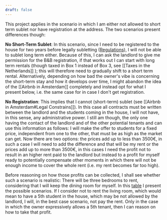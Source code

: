 ```yaml
---
draft: false
---
```

This project applies in the scenario in which I am either not allowed to short term sublet nor have registration at the address. The two scenarios present differences though:

**No Short-Term Sublet**: In this scenario, since I need to be registered to the house for two years before legally subletting ([Regulations](https://www.amsterdam.nl/en/housing/letting-room-living-someone/)), I will not be able to sublet long term either. Because of this, I can ask the landlord to give me permission for the B&B registration, if that works out I can start with long term rentals (though taxed in Box 1 instead of Box 3, see [[Taxes in the Netherlands]] ); this will therefore need to gradually shift to a short term rental. Alternatively, depending on how bad the owner's vibe is concerning the short-term stay and how it develops over time, I might abandon the idea of the [[Airbnb in Amsterdam]] completely and instead opt for what I present below, i.e. the same case for in case I don't get registration.

**No Registration**: This implies that I cannot (short-term) sublet (see [[Airbnb in Amsterdam#Legal Constrains]]). In this case all contracts must be written between the landlord and the students coming in the house, I will not have, in this sense, any administrative power. I still am though, the only one having the contact of the landlord and of the other potential tenants and can use this information as follows: I will make the offer to students for a fixed price, independent from one to the other, that must be as high as the market can get. Now there are two options: the prices add up to less than 3500€, in such a case I will need to add the difference and that will be my rent or the prices add up to more than 3500€, in this cases I need the profit not to result in an higher rent paid to the landlord but instead to a profit for myself ready to potentially compensate other moments in which there will not be enough income to cover the whole rent (i.e. my rent becomes far too high).

Before reasoning on how those profits can be collected, I shall see whether such a scenario is realistic:
There will be three bedrooms to rent, considering that I will keep the dining room for myself. In this [table](https://docs.google.com/spreadsheets/d/142t3o9AxR8modTYMtloQmMi9kdNnc4yWRc6y7Atwq5E/edit) I present the possible scenarios. If I consider not to rent the living room, which would mean to have a 5th student in the house, which may be not allowed by the landlord, I will, in the best case scenario, not pay the rent. Only in the case in which the owner expressively allows a 5th tenant, then I can reason on how to take that profit.
